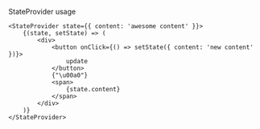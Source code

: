 StateProvider usage

	<StateProvider state={{ content: 'awesome content' }}>
		{(state, setState) => (
			<div>
				<button onClick={() => setState({ content: 'new content' })}>
					update
				</button> 
				{"\u00a0"}
				<span>
					{state.content}
				</span>
			</div>
		)}
	</StateProvider>


